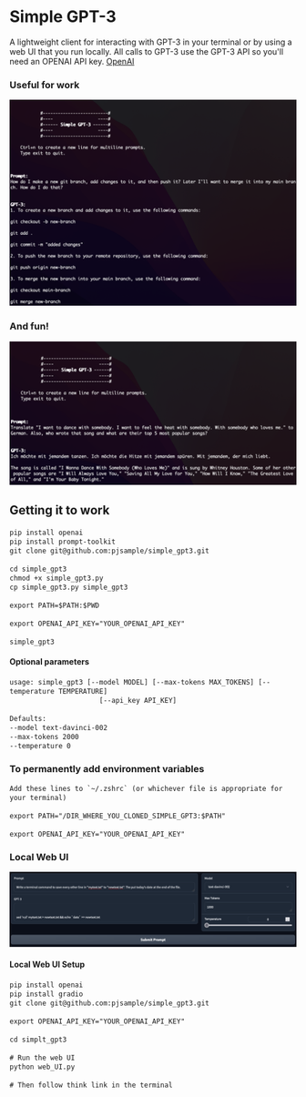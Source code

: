 # Simple GPT-3
A lightweight client for interacting with GPT-3 in your terminal or by using a web UI that you run locally. All calls to GPT-3 use the GPT-3 API so you'll need an OPENAI API key. [OpenAI](https://openai.com/api/)


### Useful for work
![Simple_GPT-3 Example2](https://github.com/pjsample/simple_gpt3/blob/main/images/simple_gpt3_example2.png)

### And fun!
![Simple_GPT-3 Example1](https://github.com/pjsample/simple_gpt3/blob/main/images/simple_gpt3_example1.png)


## Getting it to work
```
pip install openai
pip install prompt-toolkit
git clone git@github.com:pjsample/simple_gpt3.git

cd simple_gpt3
chmod +x simple_gpt3.py
cp simple_gpt3.py simple_gpt3

export PATH=$PATH:$PWD

export OPENAI_API_KEY="YOUR_OPENAI_API_KEY"

simple_gpt3
```

#### Optional parameters
```
usage: simple_gpt3 [--model MODEL] [--max-tokens MAX_TOKENS] [--temperature TEMPERATURE]
                      [--api_key API_KEY]

Defaults:
--model text-davinci-002
--max-tokens 2000
--temperature 0
```

### To permanently add environment variables
```
Add these lines to `~/.zshrc` (or whichever file is appropriate for your terminal)

export PATH="/DIR_WHERE_YOU_CLONED_SIMPLE_GPT3:$PATH"

export OPENAI_API_KEY="YOUR_OPENAI_API_KEY"
```

### Local Web UI
![WebUI Example](https://github.com/pjsample/simple_gpt3/blob/main/images/webUI_example.png)
#### Local Web UI Setup
```
pip install openai
pip install gradio
git clone git@github.com:pjsample/simple_gpt3.git

export OPENAI_API_KEY="YOUR_OPENAI_API_KEY"

cd simplt_gpt3

# Run the web UI
python web_UI.py

# Then follow think link in the terminal
```

